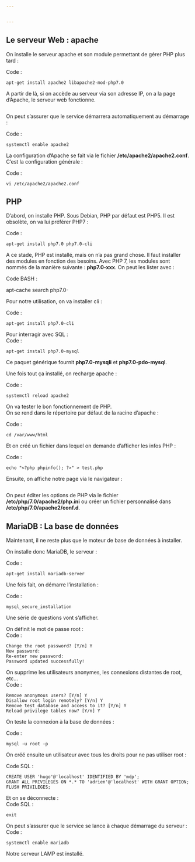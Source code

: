 ```yaml
---


---
```


<h2 id="le-serveur-web--apache">Le serveur Web : apache</h2>
<p>On installe le serveur apache et son module permettant de gérer PHP plus tard :</p>
<p>Code :</p>
<pre><code>apt-get install apache2 libapache2-mod-php7.0
</code></pre>
<p>A partir de là, si on accède au serveur via son adresse IP, on a la page d’Apache, le serveur web fonctionne.</p>
<p><img src="https://www.linuxtricks.fr/upload/debian-apache.png" alt=""></p>
<p>On peut s’assurer que le service démarrera automatiquement au démarrage :</p>
<p>Code :</p>
<pre><code>systemctl enable apache2
</code></pre>
<p>La configuration d’Apache se fait via le fichier <strong>/etc/apache2/apache2.conf</strong>. C’est la configuration générale :</p>
<p>Code :</p>
<pre><code>vi /etc/apache2/apache2.conf
</code></pre>
<h2 id="php">PHP</h2>
<p>D’abord, on installe PHP. Sous Debian, PHP par défaut est PHP5. Il est obsolète, on va lui préférer PHP7 :</p>
<p>Code :</p>
<pre><code>apt-get install php7.0 php7.0-cli
</code></pre>
<p>A ce stade, PHP est installé, mais on n’a pas grand chose. Il faut installer des modules en fonction des besoins. Avec PHP 7, les modules sont nommés de la manière suivante : <strong>php7.0-xxx</strong>. On peut les lister avec :</p>
<p>Code BASH :</p>
<p>apt-cache search php7.0-</p>
<p>Pour notre utilisation, on va installer cli :</p>
<p>Code :</p>
<pre><code>apt-get install php7.0-cli
</code></pre>
<p>Pour interragir avec SQL :<br>
Code :</p>
<pre><code>apt-get install php7.0-mysql
</code></pre>
<p>Ce paquet générique fournit <strong>php7.0-mysqli</strong> et <strong>php7.0-pdo-mysql</strong>.</p>
<p>Une fois tout ça installé, on recharge apache :</p>
<p>Code :</p>
<pre><code>systemctl reload apache2
</code></pre>
<p>On va tester le bon fonctionnement de PHP.<br>
On se rend dans le répertoire par défaut de la racine d’apache :</p>
<p>Code :</p>
<pre><code>cd /var/www/html
</code></pre>
<p>Et on créé un fichier dans lequel on demande d’afficher les infos PHP :</p>
<p>Code :</p>
<pre><code>echo "&lt;?php phpinfo(); ?&gt;" &gt; test.php
</code></pre>
<p>Ensuite, on affiche notre page via le navigateur :</p>
<p><img src="https://www.linuxtricks.fr/upload/debian-php-avec-apache.png" alt=""></p>
<p>On peut éditer les options de PHP via le fichier <strong>/etc/php/7.0/apache2/php.ini</strong> ou créer un fichier personnalisé dans <strong>/etc/php/7.0/apache2/conf.d</strong>.</p>
<h2 id="mariadb--la-base-de-données">MariaDB : La base de données</h2>
<p>Maintenant, il ne reste plus que le moteur de base de données à installer.</p>
<p>On installe donc MariaDB, le serveur :</p>
<p>Code :</p>
<pre><code>apt-get install mariadb-server
</code></pre>
<p>Une fois fait, on démarre l’installation :</p>
<p>Code :</p>
<pre><code>mysql_secure_installation
</code></pre>
<p>Une série de questions vont s’afficher.</p>
<p>On définit le mot de passe root :<br>
Code :</p>
<pre><code>Change the root password? [Y/n] Y
New password:
Re-enter new password:
Password updated successfully!
</code></pre>
<p>On supprime les utilisateurs anonymes, les connexions distantes de root, etc…<br>
Code :</p>
<pre><code>Remove anonymous users? [Y/n] Y
Disallow root login remotely? [Y/n] Y
Remove test database and access to it? [Y/n] Y
Reload privilege tables now? [Y/n] Y
</code></pre>
<p>On teste la connexion à la base de données :</p>
<p>Code :</p>
<pre><code>mysql -u root -p
</code></pre>
<p>On créé ensuite un utilisateur avec tous les droits pour ne pas utiliser root :</p>
<p>Code SQL :</p>
<pre><code>CREATE USER 'hugo'@'localhost' IDENTIFIED BY 'mdp';
GRANT ALL PRIVILEGES ON *.* TO 'adrien'@'localhost' WITH GRANT OPTION;
FLUSH PRIVILEGES;
</code></pre>
<p>Et on se déconnecte :<br>
Code SQL :</p>
<pre><code>exit
</code></pre>
<p>On peut s’assurer que le service se lance à chaque démarrage du serveur :<br>
Code :</p>
<pre><code>systemctl enable mariadb
</code></pre>
<p>Notre serveur LAMP est installé.</p>

